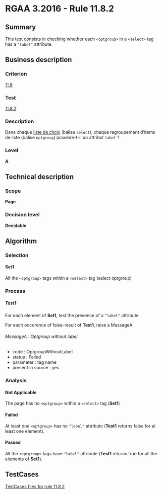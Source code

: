 # RGAA 3.2016 - Rule 11.8.2

## Summary
This test consists in checking whether each `<optgroup>` in a `<select>` tag has a `"label"` attribute.

## Business description

### Criterion
[11.8](http://references.modernisation.gouv.fr/rgaa-accessibilite/criteres.html#crit-11-8)

### Test
[11.8.2](http://references.modernisation.gouv.fr/rgaa-accessibilite/criteres.html#test-11-8-2)

### Description
<div lang="fr">Dans chaque <a href="http://references.modernisation.gouv.fr/rgaa-accessibilite/glossaire.html#liste-de-choix">liste de choix</a> (balise <code lang="en">select</code>), chaque regroupement d&#x2019;items de liste (balise <code lang="en">optgroup</code>) poss&#xE8;de-t-il un attribut <code lang="en">label</code>&nbsp;?</div>

### Level
**A**

## Technical description

### Scope
**Page**

### Decision level
**Decidable**

## Algorithm

### Selection

#### Set1

All the `<optgroup>` tags within a `<select>` tag (select optgroup)

### Process

##### Test1

For each element of **Set1**, test the presence of a `"label"` attribute

For each occurence of false-result of **Test1**, raise a MessageA

###### MessageA : Optgroup without label

-   code : OptgroupWithoutLabel
-   status : Failed
-   parameter : tag name
-   present in source : yes

### Analysis

#### Not Applicable

The page has no `<optgroup>` within a `<select>` tag (**Set1**)

#### Failed

At least one `<optgroup>` has no `"label"` attribute (**Test1** returns false for at least one element).

#### Passed

All the `<optgroup>` tags have `"label"` attribute (**Test1** returns true for all the elements of **Set1**).



##  TestCases

[TestCases files for rule 11.8.2](https://github.com/Asqatasun/Asqatasun/tree/develop/rules/rules-rgaa3.2016/src/test/resources/testcases/rgaa32016/Rgaa32016Rule110802/)


